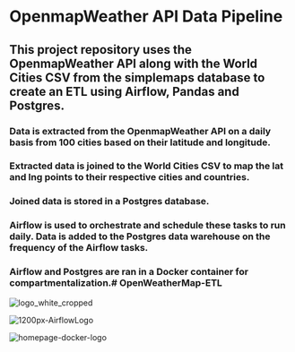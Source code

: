 # OpenmapWeather API Data Pipeline

## This project repository uses the OpenmapWeather API along with the World Cities CSV from the simplemaps database to create an ETL using Airflow, Pandas and Postgres.

### Data is extracted from the OpenmapWeather API on a daily basis from 100 cities based on their latitude and longitude. 
### Extracted data is joined to the World Cities CSV to map the lat and lng points to their respective cities and countries.
### Joined data is stored in a Postgres database.
### Airflow is used to orchestrate and schedule these tasks to run daily. Data is added to the Postgres data warehouse on the frequency of the Airflow tasks.
### Airflow and Postgres are ran in a Docker container for compartmentalization.# OpenWeatherMap-ETL

![logo_white_cropped](https://user-images.githubusercontent.com/75954323/208560365-558b341e-f294-4bd9-8b8b-db336ad0ff99.png)

![1200px-AirflowLogo](https://user-images.githubusercontent.com/75954323/208560405-5b86d478-9d64-4d94-bea9-009612c8fdcf.png)

![homepage-docker-logo](https://user-images.githubusercontent.com/75954323/208560422-a0be60a9-0d33-48df-8b2b-da2a27897f2b.png)

